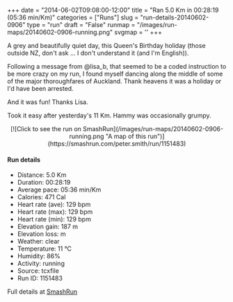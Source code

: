 +++
date = "2014-06-02T09:08:00-12:00"
title = "Ran 5.0 Km in 00:28:19 (05:36 min/Km)"
categories = ["Runs"]
slug = "run-details-20140602-0906"
type = "run"
draft = "False"
runmap = "/images/run-maps/20140602-0906-running.png"
svgmap = '<polyline points="72 54, 69 57, 68 65, 81 70, 81 77, 84 65, 87 63, 87 57, 90 52, 100 33, 100 30, 88 26, 81 28, 41 28, 33 29, 25 36, 19 37, 8 33, 7 32, 3 31, 0 27, 23 38, 34 31, 52 26, 56 22, 81 28, 95 29, 100 32, 98 39, 91 48, 84 48, 81 52, 74 66, 67 65, 73 54">'
+++

A grey and beautifully quiet day, this Queen's Birthday holiday (those outside NZ, don't ask ... I don't understand it (and I'm English)). 

Following a message from @lisa_b, that seemed to be a coded instruction to be more crazy on my run, I found myself dancing along the middle of some of the major thoroughfares of Auckland. Thank heavens it was a holiday or I'd have been arrested. 

And it was fun!  Thanks Lisa. 

Took it easy after yesterday's 11 Km. Hammy was occasionally grumpy. 



<!--more-->

<center>
[![Click to see the run on SmashRun](/images/run-maps/20140602-0906-running.png "A map of this run")](https://smashrun.com/peter.smith/run/1151483)
</center>

#### Run details

* Distance: 5.0 Km
* Duration: 00:28:19
* Average pace: 05:36 min/Km
* Calories: 471 Cal
* Heart rate (ave): 129 bpm
* Heart rate (max): 129 bpm
* Heart rate (min): 129 bpm
* Elevation gain: 187 m
* Elevation loss:  m
* Weather: clear
* Temperature: 11 &deg;C
* Humidity: 86%
* Activity: running
* Source: tcxfile
* Run ID: 1151483

Full details at [SmashRun](https://smashrun.com/peter.smith/run/1151483)